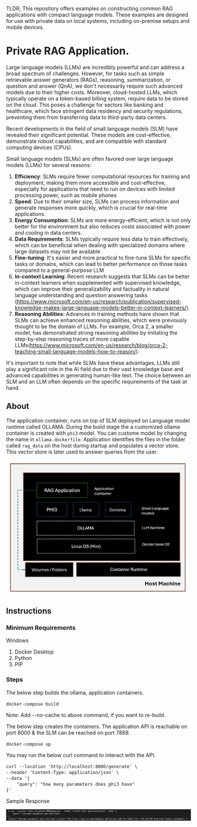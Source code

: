 TLDR; This repository offers examples on constructing common RAG applications with compact language models. These examples are designed for use with private data on local systems, including on-premise setups and mobile devices.

# Private RAG Application. 

Large language models (LLMs) are incredibly powerful and can address a broad spectrum of challenges. However, for tasks such as simple retrievable answer generators (RAGs), reasoning, summarization, or question and answer (QnA), we don't necessarily require such advanced models due to their higher costs. Moreover, cloud-hosted LLMs, which typically operate on a token-based billing system, require data to be stored on the cloud. This poses a challenge for sectors like banking and healthcare, which face stringent data residency and security regulations, preventing them from transferring data to third-party data centers.

Recent developments in the field of small language models (SLM) have revealed their significant potential. These models are cost-effective, demonstrate robust capabilities, and are compatible with standard computing devices (CPUs).

Small language models (SLMs) are often favored over large language models (LLMs) for several reasons:
1. **Efficiency**: SLMs require fewer computational resources for training and deployment, making them more accessible and cost-effective, especially for applications that need to run on devices with limited processing power, such as mobile phones
2. **Speed**: Due to their smaller size, SLMs can process information and generate responses more quickly, which is crucial for real-time applications.
3. **Energy Consumption**: SLMs are more energy-efficient, which is not only better for the environment but also reduces costs associated with power and cooling in data centers.
4. **Data Requirements**: SLMs typically require less data to train effectively, which can be beneficial when dealing with specialized domains where large datasets may not be available
5. **Fine-tuning**: It's easier and more practical to fine-tune SLMs for specific tasks or domains, which can lead to better performance on those tasks compared to a general-purpose LLM
6. **In-context Learning**: Recent research suggests that SLMs can be better in-context learners when supplemented with supervised knowledge, which can improve their generalizability and factuality in natural language understanding and question answering tasks (https://www.microsoft.com/en-us/research/publication/supervised-knowledge-makes-large-language-models-better-in-context-learners/).
7. **Reasoning Abilities**: Advances in training methods have shown that SLMs can achieve enhanced reasoning abilities, which were previously thought to be the domain of LLMs. For example, Orca 2, a smaller model, has demonstrated strong reasoning abilities by imitating the step-by-step reasoning traces of more capable LLMs(https://www.microsoft.com/en-us/research/blog/orca-2-teaching-small-language-models-how-to-reason/).

It's important to note that while SLMs have these advantages, LLMs still play a significant role in the AI field due to their vast knowledge base and advanced capabilities in generating human-like text. The choice between an SLM and an LLM often depends on the specific requirements of the task at hand.


## About 

The application container, runs on top of SLM deployed on Language model runtime called OLLAMA. During the build stage the a customized ollama container is created with `phi3` model. You can custome model by changing the name in `ollama.dockerfile`. Application identifies the files in the folder called `rag_data` on the host during startup and populates a vector store. This vector store is later used to answer queries from the user. 

![alt text](imgs/image.png)

## Instructions

### Minimum Requirements
Windows

1. Docker Desktop
2. Python
3. PIP

### Steps

The below step builds the ollama, application containers. 

```
docker-compose build 
```
Note: Add --no-cache to above command, if you want to re-build. 

The below step creates the containers. The application API is reachable on port 8000 & the SLM can be reached on port 7869. 

```
docker-compose up
```

You may run the below curl command to interact with the API. 

```
curl --location 'http://localhost:8000/generate' \
--header 'Content-Type: application/json' \
--data '{
    "query": "how many parameters does phi3 have"
}'
```

Sample Response

![alt text](imgs/sample_response.png)